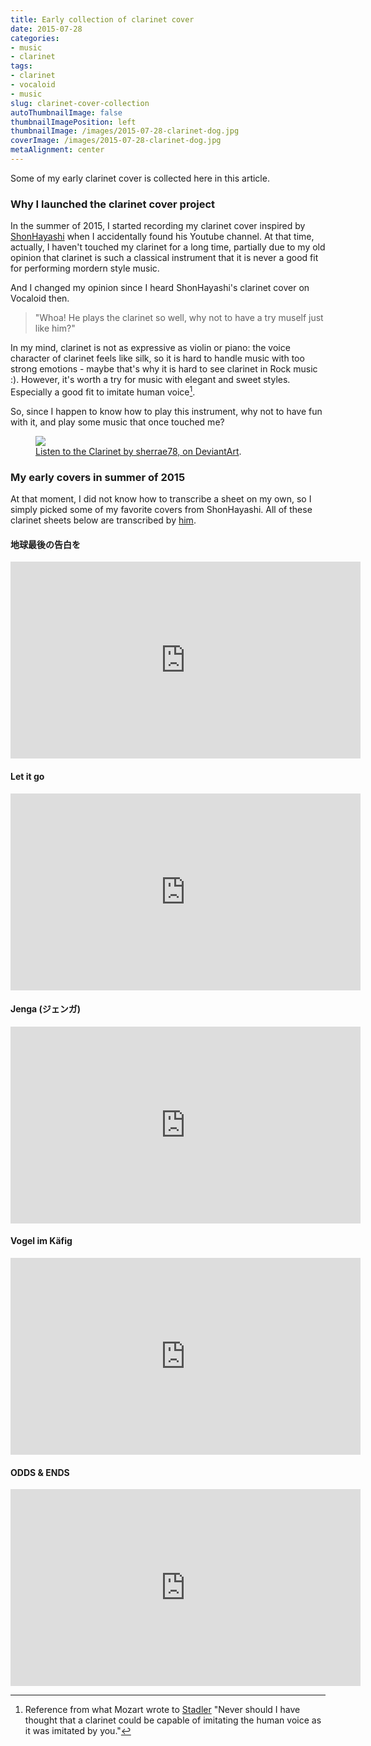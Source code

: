 ```yaml
---
title: Early collection of clarinet cover
date: 2015-07-28
categories:
- music
- clarinet
tags:
- clarinet
- vocaloid
- music
slug: clarinet-cover-collection
autoThumbnailImage: false
thumbnailImagePosition: left
thumbnailImage: /images/2015-07-28-clarinet-dog.jpg
coverImage: /images/2015-07-28-clarinet-dog.jpg
metaAlignment: center
---
```


Some of my early clarinet cover is collected here in this article.
<!--more-->

### Why I launched the clarinet cover project

In the summer of 2015, I started recording my clarinet cover inspired by [ShonHayashi](https://www.youtube.com/user/linnaes) when I accidentally found his Youtube channel. At that time, actually, I haven't touched my clarinet for a long time, partially due to my old opinion that clarinet is such a classical instrument that it is never a good fit for performing mordern style music.

And I changed my opinion since I heard ShonHayashi's clarinet cover on Vocaloid then.

> "Whoa! He plays the clarinet so well, why not to have a try muself just like him?"

In my mind, clarinet is not as expressive as violin or piano: the voice character of clarinet feels like silk, so it is hard to handle music with too strong emotions - maybe that's why it is hard to see clarinet in Rock music :). However, it's worth a try for music with elegant and sweet styles. Especially a good fit to imitate human voice[^1].

So, since I happen to know how to play this instrument, why not to have fun with it, and play some music that once touched me?

<figure>
  <a href="http://orig03.deviantart.net/3ac1/f/2012/078/d/6/listen_to_the_clarinet_by_sherrae78-d4t912s.jpg"><img src="http://orig03.deviantart.net/3ac1/f/2012/078/d/6/listen_to_the_clarinet_by_sherrae78-d4t912s.jpg"></a>
  <figcaption><a href="http://sherrae78.deviantart.com/art/Listen-to-the-Clarinet-290994868" title="Listen to the Clarinet, on DeviantArt">Listen to the Clarinet by sherrae78, on DeviantArt</a>.</figcaption>
</figure>

### My early covers in summer of 2015

At that moment, I did not know how to transcribe a sheet on my own, so I simply picked some of my favorite covers from ShonHayashi. All of these clarinet sheets below are transcribed by [him](https://www.youtube.com/user/linnaes). 

#### 地球最後の告白を

<iframe width="560" height="315" src="https://www.youtube.com/embed/Eh8NIP1-akg?list=PLWP-hWF5CaxuFF1KokTfmaXLn2Iv2QIRj" frameborder="0" allowfullscreen></iframe>

#### Let it go

<iframe width="560" height="315" src="https://www.youtube.com/embed/7ktLwr_nCuY?list=PLWP-hWF5CaxuFF1KokTfmaXLn2Iv2QIRj" frameborder="0" allowfullscreen></iframe>

#### Jenga (ジェンガ)

<iframe width="560" height="315" src="https://www.youtube.com/embed/OUc6z6D0jeI?list=PLWP-hWF5CaxuFF1KokTfmaXLn2Iv2QIRj" frameborder="0" allowfullscreen></iframe>

#### Vogel im Käfig

<iframe width="560" height="315" src="https://www.youtube.com/embed/gdtaa--NLl8?list=PLWP-hWF5CaxuFF1KokTfmaXLn2Iv2QIRj" frameborder="0" allowfullscreen></iframe>

#### ODDS & ENDS

<iframe width="560" height="315" src="https://www.youtube.com/embed/Ce1CVU7w9hM?list=PLWP-hWF5CaxuFF1KokTfmaXLn2Iv2QIRj" frameborder="0" allowfullscreen></iframe>

[^1]: Reference from what Mozart wrote to [Stadler](https://en.wikipedia.org/wiki/Anton_Stadler) "Never should I have thought that a clarinet could be capable of imitating the human voice as it was imitated by you."
